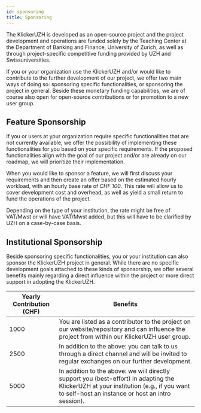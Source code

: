 ```yaml
---
id: sponsoring
title: Sponsoring
---
```


The KlickerUZH is developed as an open-source project and the project development and operations are funded solely by the Teaching Center at the Department of Banking and Finance, University of Zurich, as well as through project-specific competitive funding provided by UZH and Swissuniversities.

If you or your organization use the KlickerUZH and/or would like to contribute to the further development of our project, we offer two main ways of doing so: sponsoring specific functionalities, or sponsoring the project in general. Beside these monetary funding capabilities, we are of course also open for open-source contributions or for promotion to a new user group.

## Feature Sponsorship

If you or users at your organization require specific functionalities that are not currently available, we offer the possibility of implementing these functionalities for you based on your specific requirements. If the proposed functionalities align with the goal of our project and/or are already on our roadmap, we will prioritize their implementation.

When you would like to sponsor a feature, we will first discuss your requirements and then create an offer based on the estimated hourly workload, with an hourly base rate of _CHF 100_. This rate will allow us to cover development cost and overhead, as well as yield a small return to fund the operations of the project.

Depending on the type of your institution, the rate might be free of VAT/Mwst or will have VAT/Mwst added, but this will have to be clarified by UZH on a case-by-case basis.

## Institutional Sponsorship

Beside sponsoring specific functionalities, you or your institution can also sponsor the KlickerUZH project in general. While there are no specific development goals attached to these kinds of sponsorship, we offer several benefits mainly regarding a direct influence within the project or more direct support in adopting the KlickerUZH.

| Yearly Contribution (CHF) | Benefits                                                                                                                                                                                   |
| ------------------------- | ------------------------------------------------------------------------------------------------------------------------------------------------------------------------------------------ |
| 1000                      | You are listed as a contributor to the project on our website/repository and can influence the project from within our KlickerUZH user group.                                              |
| 2500                      | In addition to the above: you can talk to us through a direct channel and will be invited to regular exchanges on our further development.                                                 |
| 5000                      | In addition to the above: we will directly support you (best-effort) in adapting the KlickerUZH at your institution (e.g., if you want to self-host an instance or host an intro session). |
